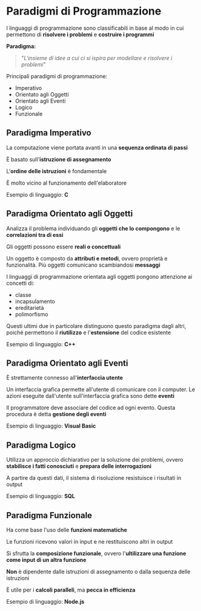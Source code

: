 # Paradigmi di Programmazione

I linguaggi di programmazione sono classificabili in base al modo in cui permettono di **risolvere i problemi** e **costruire i programmi**

**Paradigma:**

> "_L'insieme di idee a cui ci si ispira per modellare e risolvere i problemi_"

Principali paradigmi di programmazione:

* Imperativo
* Orientato agli Oggetti
* Orientato agli Eventi
* Logico
* Funzionale

## Paradigma Imperativo

La computazione viene portata avanti in una **sequenza ordinata di passi**

È basato sull'**istruzione di assegnamento**

L'**ordine delle istruzioni** è fondamentale

È molto vicino al funzionamento dell'elaboratore

Esempio di linguaggio: **C**

## Paradigma Orientato agli Oggetti

Analizza il problema individuando gli **oggetti che lo compongono** e le **correlazioni tra di essi**

Gli oggetti possono essere **reali o concettuali**

Un oggetto è composto da **attributi e metodi**, ovvero proprietà e funzionalità. Più oggetti comunicano scambiandosi **messaggi**

I linguaggi di programmazione orientata agli oggetti pongono attenzione ai concetti di:

* classe
* incapsulamento
* ereditarietà
* polimorfismo

Questi ultimi due in particolare distinguono questo paradigma dagli altri, poichè permettono il **riutilizzo** e l'**estensione** del codice esistente

Esempio di linguaggio: **C++**

## Paradigma Orientato agli Eventi

È strettamente connesso all'**interfaccia utente**

Un interfaccia grafica permette all'utente di comunicare con il computer. Le azioni eseguite dall'utente sull'interfaccia grafica sono dette **eventi**

Il programmatore deve associare del codice ad ogni evento. Questa procedura è detta **gestione degli eventi**

Esempio di linguaggio: **Visual Basic**

## Paradigma Logico

Utilizza un approccio dichiarativo per la soluzione dei problemi, ovvero **stabilisce i fatti conosciuti** e **prepara delle interrogazioni**

A partire da questi dati, il sistema di risoluzione resistuisce i risultati in output

Esempio di linguaggio: **SQL**

## Paradigma Funzionale

Ha come base l'uso delle **funzioni matematiche**

Le funzioni ricevono valori in input e ne restituiscono altri in output

Si sfrutta la **composizione funzionale**, ovvero l'**ultilizzare una funzione come input di un altra funzione**

**Non** è dipendente dalle istruzioni di assegnamento o dalla sequenza delle istruzioni

È utile per i **calcoli paralleli**, ma **pecca in efficienza**

Esempio di linguaggio: **Node.js**
